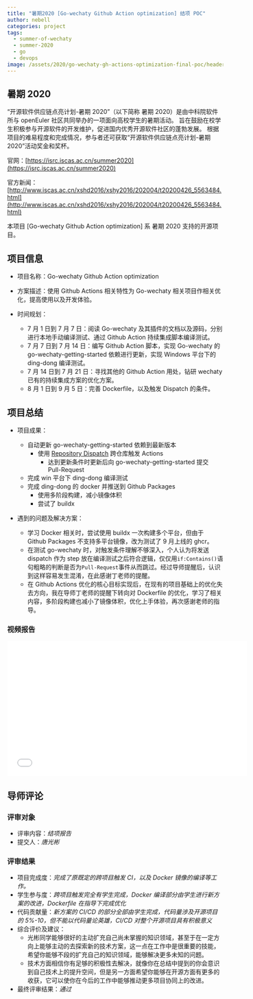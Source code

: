 ```yaml
---
title: "暑期2020 [Go-wechaty Github Action optimization] 结项 POC"
author: nebell
categories: project
tags:
  - summer-of-wechaty
  - summer-2020
  - go
  - devops
image: /assets/2020/go-wechaty-gh-actions-optimization-final-poc/header.webp
---
```


## 暑期 2020

“开源软件供应链点亮计划-暑期 2020”（以下简称 暑期 2020）是由中科院软件所与 openEuler 社区共同举办的一项面向高校学生的暑期活动。
旨在鼓励在校学生积极参与开源软件的开发维护，促进国内优秀开源软件社区的蓬勃发展。
根据项目的难易程度和完成情况，参与者还可获取“开源软件供应链点亮计划-暑期 2020”活动奖金和奖杯。

官网：[https://isrc.iscas.ac.cn/summer2020](https://isrc.iscas.ac.cn/summer2020)

官方新闻：[http://www.iscas.ac.cn/xshd2016/xshy2016/202004/t20200426_5563484.html](http://www.iscas.ac.cn/xshd2016/xshy2016/202004/t20200426_5563484.html)

本项目 [Go-wechaty Github Action optimization] 系 暑期 2020 支持的开源项目。

## 项目信息

- 项目名称：Go-wechaty Github Action optimization

- 方案描述：使用 Github Actions 相关特性为 Go-wechaty 相关项目作相关优化，提高使用以及开发体验。

- 时间规划：
  - 7 月 1 日到 7 月 7 日：阅读 Go-wechaty 及其插件的文档以及源码，分别进行本地手动编译测试、通过 Github Action 持续集成脚本编译测试。
  - 7 月 7 日到 7 月 14 日：编写 Github Action 脚本，实现 Go-wechaty 的 go-wechaty-getting-started 依赖进行更新，实现 Windows 平台下的 ding-dong 编译测试。
  - 7 月 14 日到 7 月 21 日：寻找其他的 Github Action 用处，钻研 wechaty 已有的持续集成方案的优化方案。
  - 8 月 1 日到 9 月 5 日：完善 Dockerfile，以及触发 Dispatch 的条件。

## 项目总结

- 项目成果：

  - 自动更新 go-wechaty-getting-started 依赖到最新版本
    - 使用 [Repository Dispatch](https://docs.github.com/en/free-pro-team@latest/actions/reference/events-that-trigger-workflows#repository_dispatch) 跨仓库触发 Actions
      - 达到更新条件时更新后向 go-wechaty-getting-started 提交 Pull-Request
  - 完成 win 平台下 ding-dong 编译测试
  - 完成 ding-dong 的 docker 并推送到 Github Packages
    - 使用多阶段构建，减小镜像体积
    - 尝试了 buildx

- 遇到的问题及解决方案：
  - 学习 Docker 相关时，尝试使用 buildx 一次构建多个平台，但由于 Github Packages 不支持多平台镜像，改为测试了 9 月上线的 ghcr。
  - 在测试 go-wechaty 时，对触发条件理解不够深入，个人认为将发送 dispatch 作为 step 放在编译测试之后符合逻辑，仅仅用`if:Contains()`语句粗略的判断是否为`Pull-Request`事件从而跳过。经过导师提醒后，认识到这样容易发生混淆，在此感谢丁老师的提醒。
  - 在 Github Actions 优化的核心目标实现后，在现有的项目基础上的优化失去方向，我在导师丁老师的提醒下转向对 Dockerfile 的优化，学习了相关内容，多阶段构建也减小了镜像体积，优化上手体验，再次感谢老师的指导。

### 视频报告

<iframe width="560" height="315" src="//player.bilibili.com/player.html?aid=244737639&bvid=BV1cv411y7jY&cid=239638372&page=1" scrolling="no" frameborder="no" framespacing="0" allowfullscreen="true"> </iframe>

## 导师评论

### 评审对象

- 评审内容：_结项报告_
- 提交人：_唐光彬_

### 评审结果

- 项目完成度：_完成了原既定的跨项目触发 CI，以及 Docker 镜像的编译等工作。_
- 学生参与度：_跨项目触发完全有学生完成，Docker 编译部分由学生进行新方案的改进，Dockerfile 在指导下完成优化_
- 代码贡献量：_新方案的 CI/CD 的部分全部由学生完成，代码量涉及开源项目的 5%-10，但不能以代码量论英雄，CI/CD 对整个开源项目具有积极意义_
- 综合评价及建议：
  - 光彬同学能够很好的主动扩充自己尚未掌握的知识领域，甚至于在一定方向上能够主动的去探索新的技术方案，这一点在工作中是很重要的技能，希望你能够不段的扩充自己的知识领域，能够解决更多未知的问题。
  - 技术方面相信你有足够的积极性去解决，就像你在总结中提到的你会意识到自己技术上的提升空间，但是另一方面希望你能够在开源方面有更多的收获，它可以使你在今后的工作中能够推动更多项目协同上的改进。
- 最终评审结果：_通过_
